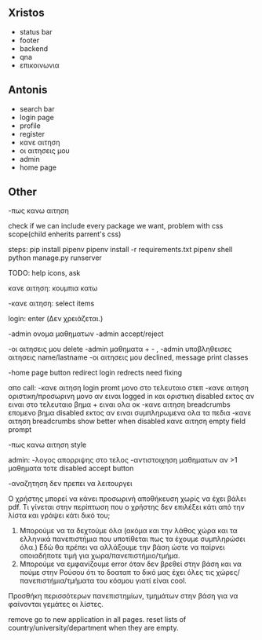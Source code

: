 ## Xristos

-   status bar
-   footer
-   backend
-   qna
-   επικοινωνια

## Antonis

-   search bar
-   login page
-   profile
-   register
-   κανε αιτηση
-   οι αιτησεις μου
-   admin
-   home page

## Other

-πως κανω αιτηση

check if we can include every package we want, problem with css scope(child enherits parrent's css)

steps:
pip install pipenv
pipenv install -r requirements.txt
pipenv shell
python manage.py runserver

TODO:
help icons, ask

κανε αιτηση: κουμπια κατω

-κανε αιτηση: select items

login: enter (Δεν χρειάζεται.)

-admin ονομα μαθηματων
-admin accept/reject

-οι αιτησεις μου delete
-admin μαθηματα + - ,
-admin υποβληθεισες αιτησεις name/lastname
-οι αιτησεις μου declined, message print classes

-home page button redirect
login redrects need fixing

απο call:
-κανε αιτηση login promt μονο στο τελευταιο στεπ
-κανε αιτηση οριστικη/προσωρινη μονο αν ειναι logged in και οριστικη disabled εκτος αν ειναι στο τελευταιο βημα + ειναι ολα οκ
-κανε αιτηση breadcrumbs επομενο βημα disabled εκτος αν ειναι συμπληρωμενα ολα τα πεδια
-κανε αιτηση breadcrumbs show better when disabled
κανε αιτηση empty field prompt

-πως κανω αιτηση style

admin:
-λογος απορριψης στο τελος
-αντιστοιχηση μαθηματων αν >1 μαθηματα τοτε disabled accept button

-αναζητηση δεν πρεπει να λειτουργει

Ο χρήστης μπορεί να κάνει προσωρινή αποθήκευση χωρίς να έχει βάλει pdf.
Τι γίνεται στην περίπτωση που ο χρήστης δεν επιλέξει κάτι από την λίστα και γράψει κάτι δικό του;

1. Μπορούμε να τα δεχτούμε όλα (ακόμα και την λάθος χώρα και τα ελληνικά πανεπιστήμια που υποτίθεται πως τα έχουμε συμπληρώσει όλα.) Εδώ θα πρέπει να αλλάξουμε την βάση ώστε να παίρνει οποιαδήποτε τιμή για χωρα/πανεπιστήμιο/τμήμα.
2. Μπορούμε να εμφανίζουμε error όταν δεν βρεθεί στην βάση και να πούμε στην Ρούσου ότι το δοαταπ το δικό μας έχει όλες τις χώρες/πανεπιστήμια/τμήματα του κόσμου γιατί είναι cool.

Προσθήκη περισσότερων πανεπιστημίων, τμημάτων στην βάση για να φαίνονται γεμάτες οι λίστες.

remove go to new application in all pages.
reset lists of country/university/department when they are empty.
